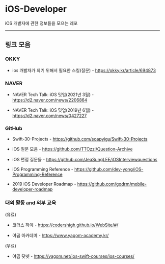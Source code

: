 # iOS-Developer
iOS 개발자에 관한 정보들을 모으는 레포


* * *
## 링크 모음
### OKKY
* ios 개발자가 되기 위해서 필요한 스킬(질문) - https://okky.kr/article/694873

### NAVER

* NAVER Tech Talk: iOS 밋업(2021년 3월) - https://d2.naver.com/news/2206864

* NAVER Tech Talk: iOS 밋업(2019년 6월) - https://d2.naver.com/news/0427227

### GitHub

* Swift-30-Projects - https://github.com/soapyigu/Swift-30-Projects

* iOS 질문 모음 -  https://github.com/TTOzzi/Question-Archive

* iOS 면접 질문들 - https://github.com/JeaSungLEE/iOSInterviewquestions

* iOS Programming Reference - https://github.com/dev-yong/iOS-Programming-Reference

* 2019 iOS Developer Roadmap - https://github.com/godrm/mobile-developer-roadmap

### 대외 활동 and 외부 교육
(유료)
* 코더스 하이 - https://codershigh.github.io/WebSite/#/

* 야곰 아카데미 - https://www.yagom-academy.kr/

(무료)
* 야곰 닷넷 - https://yagom.net/ios-swift-courses/ios-courses/

